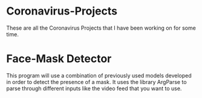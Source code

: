 # Coronavirus-Projects
These are all the Coronavirus Projects that I have been working on for some time. 

# Face-Mask Detector
This program will use a combination of previously used models developed in order to detect the presence of a mask. It uses the library ArgParse to parse through different inputs like the video feed that you want to use. 
